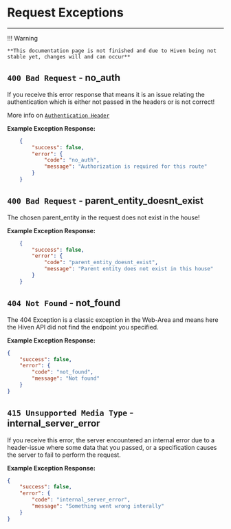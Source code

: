 # Request Exceptions

---

!!! Warning

    **This documentation page is not finished and due to Hiven being not stable yet, changes will and can occur**

## `400 Bad Request` - no_auth

If you receive this error response that means it is an issue relating the authentication which is either not passed 
in the headers or is not correct!

More info on [`Authentication Header`](#authentication-header)

**Example Exception Response:**

```json
    {
        "success": false,
        "error": {
            "code": "no_auth",
            "message": "Authorization is required for this route"
        }
    }
```

## `400 Bad Request` - parent_entity_doesnt_exist

The chosen parent_entity in the request does not exist in the house! 

**Example Exception Response:**

```json
    {
        "success": false,
        "error": {
            "code": "parent_entity_doesnt_exist",
            "message": "Parent entity does not exist in this house"
        }
    }
```

## `404 Not Found` - not_found

The 404 Exception is a classic exception in the Web-Area and means here the Hiven API did not find the endpoint you
specified.

**Example Exception Response:**

```json
{
    "success": false,
    "error": {
        "code": "not_found",
        "message": "Not found"
    }
}
```

## `415 Unsupported Media Type` - internal_server_error
    
If you receive this error, the server encountered an internal error due to a header-issue where some data that you 
passed, or a specification causes the server to fail to perform the request.

**Example Exception Response:**

```json
{
    "success": false,
    "error": {
        "code": "internal_server_error",
        "message": "Something went wrong interally"
    }
}
```